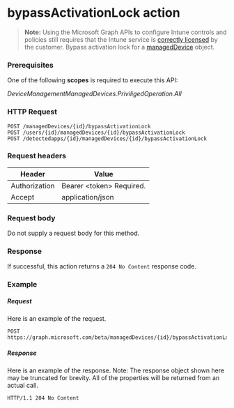 ﻿# bypassActivationLock action> **Note:** Using the Microsoft Graph APIs to configure Intune controls and policies still requires that the Intune service is [correctly licensed](https://www.microsoft.com/en-us/cloud-platform/microsoft-intune-pricing) by the customer.
Bypass activation lock for a [managedDevice](../resources/intune_onboarding_manageddevice.md) object.
### Prerequisites
One of the following **scopes** is required to execute this API:

*DeviceManagementManagedDevices.PriviligedOperation.All*
### HTTP Request
<!-- {
  "blockType": "ignored"
}
-->
```http
POST /managedDevices/{id}/bypassActivationLock
POST /users/{id}/managedDevices/{id}/bypassActivationLock
POST /detectedapps/{id}/managedDevices/{id}/bypassActivationLock
```

### Request headers
|Header|Value|
|---|---|
|Authorization|Bearer &lt;token&gt; Required.|
|Accept|application/json|

### Request body
Do not supply a request body for this method.

### Response
If successful, this action returns a `204 No Content` response code.

### Example
##### Request
Here is an example of the request.
```http
POST https://graph.microsoft.com/beta/managedDevices/{id}/bypassActivationLock
```

##### Response
Here is an example of the response. Note: The response object shown here may be truncated for brevity. All of the properties will be returned from an actual call.
```http
HTTP/1.1 204 No Content
```
